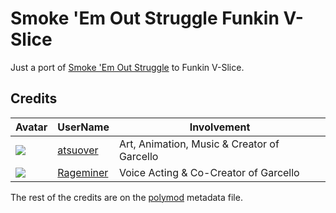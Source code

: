 # Smoke 'Em Out Struggle Funkin V-Slice 

Just a port of [Smoke 'Em Out Struggle](https://gamebanana.com/mods/166531) to Funkin V-Slice.

## Credits

| Avatar | UserName | Involvement |
| ------ | -------- | ----------- |
| ![](https://avatars.githubusercontent.com/u/84245941?s=64) | [atsuover](https://www.youtube.com/user/EnergeticShadow) | Art, Animation, Music & Creator of Garcello
| ![](https://avatars.githubusercontent.com/u/84246321?s=64) | [Rageminer](https://www.youtube.com/channel/UC-iOE2zjbfescNWEgfxL9hw) | Voice Acting & Co-Creator of Garcello |

The rest of the credits are on the [polymod](https://github.com/larsiusprime/polymod) metadata file.
